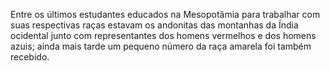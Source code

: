 ﻿Entre os últimos estudantes educados na Mesopotâmia para trabalhar com suas  respectivas raças estavam os andonitas das montanhas da Índia ocidental junto com representantes dos homens vermelhos e dos homens azuis; ainda mais tarde um pequeno número da raça amarela foi também recebido.